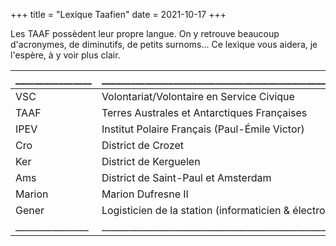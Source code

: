 +++
title = "Lexique Taafien"
date = 2021-10-17
+++


Les TAAF possèdent leur propre langue. On y retrouve beaucoup d'acronymes, de diminutifs, de petits surnoms...
Ce lexique vous aidera, je l'espère, à y voir plus clair.

<!-- more -->

________________ | _________________________________________________________ |
:-----------     | :-----------                                              |
VSC              | Volontariat/Volontaire en Service Civique                 |
TAAF             | Terres Australes et Antarctiques Françaises               |
IPEV             | Institut Polaire Français (Paul-Émile Victor)             |
Cro              | District de Crozet                                        |
Ker              | District de Kerguelen                                     |
Ams              | District de Saint-Paul et Amsterdam                       |
Marion           | Marion Dufresne II                                        |
Gener            | Logisticien de la station (informaticien & électronicien) |
________________ | _________________________________________________________ |